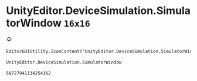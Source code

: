 # UnityEditor.DeviceSimulation.SimulatorWindow `16x16`
<img src="/img/UnityEditor.DeviceSimulation.SimulatorWindow.png" width=16 height=16>

``` CSharp
EditorGUIUtility.IconContent("UnityEditor.DeviceSimulation.SimulatorWindow")
```
```
UnityEditor.DeviceSimulation.SimulatorWindow
```
```
50727941134254362
```
